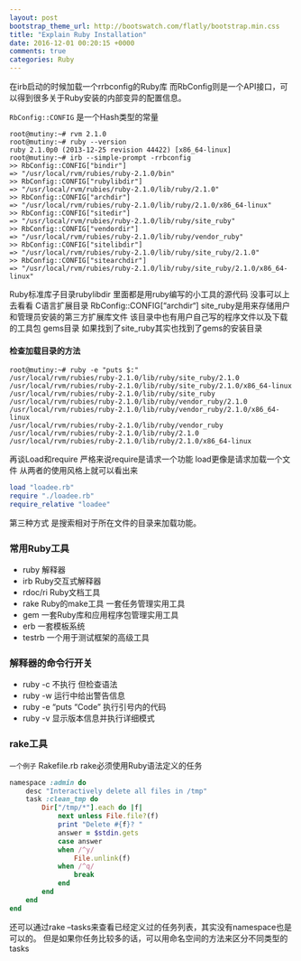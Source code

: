 ```yaml
---
layout: post
bootstrap_theme_url: http://bootswatch.com/flatly/bootstrap.min.css
title: "Explain Ruby Installation"
date: 2016-12-01 00:20:15 +0000
comments: true
categories: Ruby
---
```


<div class="alert alert-info">
    <p>
      <span class="glyphicon glyphicon-info-sign"></span>
在irb启动的时候加载一个rrbconfig的Ruby库 而RbConfig则是一个API接口，可以得到很多关于Ruby安装的内部变异的配置信息。
    </p>
</div>

`RbConfig::CONFIG` 是一个Hash类型的常量

```
root@mutiny:~# rvm 2.1.0
root@mutiny:~# ruby --version
ruby 2.1.0p0 (2013-12-25 revision 44422) [x86_64-linux]
root@mutiny:~# irb --simple-prompt -rrbconfig
>> RbConfig::CONFIG["bindir"]
=> "/usr/local/rvm/rubies/ruby-2.1.0/bin"
>> RbConfig::CONFIG["rubylibdir"]
=> "/usr/local/rvm/rubies/ruby-2.1.0/lib/ruby/2.1.0"
>> RbConfig::CONFIG["archdir"]
=> "/usr/local/rvm/rubies/ruby-2.1.0/lib/ruby/2.1.0/x86_64-linux"
>> RbConfig::CONFIG["sitedir"]
=> "/usr/local/rvm/rubies/ruby-2.1.0/lib/ruby/site_ruby"
>> RbConfig::CONFIG["vendordir"]
=> "/usr/local/rvm/rubies/ruby-2.1.0/lib/ruby/vendor_ruby"
>> RbConfig::CONFIG["sitelibdir"]
=> "/usr/local/rvm/rubies/ruby-2.1.0/lib/ruby/site_ruby/2.1.0"
>> RbConfig::CONFIG["sitearchdir"]
=> "/usr/local/rvm/rubies/ruby-2.1.0/lib/ruby/site_ruby/2.1.0/x86_64-linux"
```

Ruby标准库子目录rubylibdir 里面都是用ruby编写的小工具的源代码 没事可以上去看看
C语言扩展目录 RbConfig::CONFIG[“archdir“]
site_ruby是用来存储用户和管理员安装的第三方扩展库文件 该目录中也有用户自己写的程序文件以及下载的工具包
gems目录 如果找到了site_ruby其实也找到了gems的安装目录

#### 检查加载目录的方法

```
root@mutiny:~# ruby -e "puts $:"
/usr/local/rvm/rubies/ruby-2.1.0/lib/ruby/site_ruby/2.1.0
/usr/local/rvm/rubies/ruby-2.1.0/lib/ruby/site_ruby/2.1.0/x86_64-linux
/usr/local/rvm/rubies/ruby-2.1.0/lib/ruby/site_ruby
/usr/local/rvm/rubies/ruby-2.1.0/lib/ruby/vendor_ruby/2.1.0
/usr/local/rvm/rubies/ruby-2.1.0/lib/ruby/vendor_ruby/2.1.0/x86_64-linux
/usr/local/rvm/rubies/ruby-2.1.0/lib/ruby/vendor_ruby
/usr/local/rvm/rubies/ruby-2.1.0/lib/ruby/2.1.0
/usr/local/rvm/rubies/ruby-2.1.0/lib/ruby/2.1.0/x86_64-linux
```

<!-- more -->

再谈Load和require
严格来说require是请求一个功能 load更像是请求加载一个文件 从两者的使用风格上就可以看出来

``` ruby
load "loadee.rb"
require "./loadee.rb"
require_relative "loadee"
```

第三种方式 是搜索相对于所在文件的目录来加载功能。

### 常用Ruby工具

* ruby 解释器
* irb Ruby交互式解释器
* rdoc/ri Ruby文档工具
* rake Ruby的make工具 一套任务管理实用工具
* gem 一套Ruby库和应用程序包管理实用工具
* erb 一套模板系统
* testrb 一个用于测试框架的高级工具

### 解释器的命令行开关

* ruby -c 不执行 但检查语法
* ruby -w 运行中给出警告信息
* ruby -e “puts “Code” 执行引号内的代码
* ruby -v 显示版本信息并执行详细模式

### rake工具

`一个例子` Rakefile.rb rake必须使用Ruby语法定义的任务

``` ruby
namespace :admin do
    desc "Interactively delete all files in /tmp"
    task :clean_tmp do
        Dir["/tmp/*"].each do |f|
            next unless File.file?(f)
            print "Delete #{f}? "
            answer = $stdin.gets
            case answer
            when /^y/
                File.unlink(f)
            when /^q/
                break
            end
        end
    end							
end
```

还可以通过rake –tasks来查看已经定义过的任务列表，其实没有namespace也是可以的。
但是如果你任务比较多的话，可以用命名空间的方法来区分不同类型的tasks
